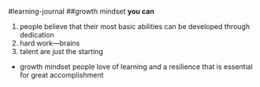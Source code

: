 
#learning-journal
##growth mindset
 **you can**
1. people believe that their most basic abilities can be developed through dedication 
2. hard work—brains 
3. talent are just the starting 

- growth mindset people love of learning and a resilience that is essential for great accomplishment
[](https://www.google.com/url?sa=i&source=images&cd=&ved=2ahUKEwjg1JHt1fXkAhUFxYUKHWhhB2kQjRx6BAgBEAQ&url=https%3A%2F%2Fblogs.edweek.org%2Fedweek%2Ffinding_common_ground%2F2017%2F06%2Fmisinterpreting_the_growth_mindset_why_were_doing_students_a_disservice.html&psig=AOvVaw3xTO2twscQjGjNV131a80H&ust=1569833546698523)
